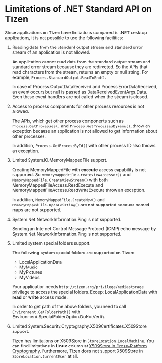 # Limitations of .NET Standard API on Tizen

Since applications on Tizen have limitations compared to .NET desktop applications, it is not possible to use the following facilities:


1. Reading data from the standard output stream and standard error stream of an application is not allowed.

    An application cannot read data from the standard output stream and standard error stream because they are redirected. So the APIs that read characters from the stream, returns an empty or null string. For example, `Process.StandardOutput.ReadToEnd()`.

    In case of Process.OutputDataReceived and Process.ErrorDataReceived, an event occurs but null is passed as DataReceivedEventArgs.Data. Even these event handlers are not called when the stream is closed.


2. Access to process components for other process resources is not allowed.

    The APIs, which get other process components such as `Process.GetProcesses()` and `Process.GetProcessesByName()`, throw an exception because an application is not allowed to get information about other processes.

    In addition, `Process.GetProcessById()` with other process ID also throws an exception.


3. Limited System.IO.MemoryMappedFile support.

    Creating MemoryMappedFile with **execute** access capability is not supported. So `MemoryMappedFile.CreateViewAccessor()` and `MemoryMappedFile.CreateViewStream()` with both MemoryMappedFileAccess.ReadExecute and MemoryMappedFileAccess.ReadWriteExecute throw an exception.

    In addition, `MemoryMappedFile.CreateNew()` and `MemoryMappedFile.OpenExisting()` are not supported because named maps are not supported.


4. System.Net.NetworkInformation.Ping is not supported.

    Sending an Internet Control Message Protocol (ICMP) echo message by System.Net.NetworkInformation.Ping is not supported.


5. Limited system special folders support.

    The following system special folders are supported on Tizen:
    - LocalApplicationData
    - MyMusic
    - MyPictures
    - MyVideos

    Your application needs `http://tizen.org/privilege/mediastorage` privilege to access the special folders. Except LocalApplicationData with **read** or **write** access mode.

    In order to get path of the above folders, you need to call `Environment.GetFolderPath()` with Environment.SpecialFolderOption.DoNotVerify.


6. Limited System.Security.Cryptography.X509Certificates.X509Store support.

    Tizen has limitations on X509Store in `StoreLocation.LocalMachine`. You can find limitations in **Linux** column at [X509Store in Cross-Platform Cryptography](https://github.com/dotnet/corefx/blob/master/Documentation/architecture/cross-platform-cryptography.md#x509store).
    Furthermore, Tizen does not support X509Store in `StoreLocation.CurrentUser` at all.
